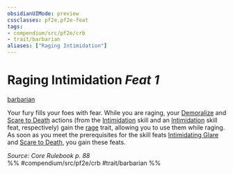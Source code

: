 ```yaml
---
obsidianUIMode: preview
cssclasses: pf2e,pf2e-feat
tags:
- compendium/src/pf2e/crb
- trait/barbarian
aliases: ["Raging Intimidation"]
---
```

# Raging Intimidation  *Feat 1*  
[barbarian](rules/traits/barbarian.md "Barbarian Class Trait")  


Your fury fills your foes with fear. While you are raging, your [Demoralize](rules/actions/demoralize.md) and [Scare to Death](compendium/feats/scare-to-death.md) actions (from the [Intimidation](compendium/skills.md#Intimidation) skill and an [Intimidation](compendium/skills.md#Intimidation) skill feat, respectively) gain the [rage](rules/traits/rage.md "Rage Combat Trait") trait, allowing you to use them while raging. As soon as you meet the prerequisites for the skill feats [Intimidating Glare](compendium/feats/intimidating-glare.md) and [Scare to Death](compendium/feats/scare-to-death.md), you gain these feats.

*Source: Core Rulebook p. 88*  
%% #compendium/src/pf2e/crb #trait/barbarian %%